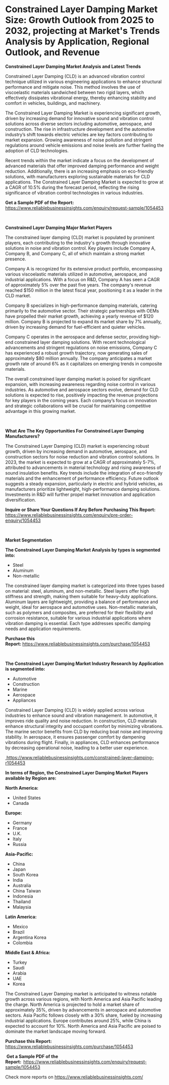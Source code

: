 <p><h1>Constrained Layer Damping Market Size: Growth Outlook from 2025 to 2032, projecting at Market's Trends Analysis by Application, Regional Outlook, and Revenue</h1></p><p><strong>Constrained Layer Damping Market Analysis and Latest Trends</strong></p>
<p><p>Constrained Layer Damping (CLD) is an advanced vibration control technique utilized in various engineering applications to enhance structural performance and mitigate noise. This method involves the use of viscoelastic materials sandwiched between two rigid layers, which effectively dissipates vibrational energy, thereby enhancing stability and comfort in vehicles, buildings, and machinery.</p><p>The Constrained Layer Damping Market is experiencing significant growth, driven by increasing demand for innovative sound and vibration control solutions across diverse sectors including automotive, aerospace, and construction. The rise in infrastructure development and the automotive industry’s shift towards electric vehicles are key factors contributing to market expansion. Growing awareness of noise pollution and stringent regulations around vehicle emissions and noise levels are further fueling the adoption of CLD technologies.</p><p>Recent trends within the market indicate a focus on the development of advanced materials that offer improved damping performance and weight reduction. Additionally, there is an increasing emphasis on eco-friendly solutions, with manufacturers exploring sustainable materials for CLD applications. The Constrained Layer Damping Market is expected to grow at a CAGR of 10.5% during the forecast period, reflecting the rising significance of vibration control technologies in various industries.</p></p>
<p><strong>Get a Sample PDF of the Report:&nbsp;</strong> <a href="https://www.reliablebusinessinsights.com/enquiry/request-sample/1054453?utm_campaign=2840&utm_medium=2&utm_source=Github&utm_content=ia&utm_term=08042025&utm_id=constrained-layer-damping">https://www.reliablebusinessinsights.com/enquiry/request-sample/1054453</a></p>
<p>&nbsp;</p>
<p><strong>Constrained Layer Damping Major Market Players</strong></p>
<p><p>The constrained layer damping (CLD) market is populated by prominent players, each contributing to the industry's growth through innovative solutions in noise and vibration control. Key players include Company A, Company B, and Company C, all of which maintain a strong market presence.</p><p>Company A is recognized for its extensive product portfolio, encompassing various viscoelastic materials utilized in automotive, aerospace, and industrial applications. With a focus on R&D, Company A has seen a CAGR of approximately 5% over the past five years. The company's revenue reached $150 million in the latest fiscal year, positioning it as a leader in the CLD market.</p><p>Company B specializes in high-performance damping materials, catering primarily to the automotive sector. Their strategic partnerships with OEMs have propelled their market growth, achieving a yearly revenue of $120 million. Company B is projected to expand its market share by 7% annually, driven by increasing demand for fuel-efficient and quieter vehicles.</p><p>Company C operates in the aerospace and defense sector, providing high-end constrained layer damping solutions. With recent technological advancements and stringent regulations on noise emissions, Company C has experienced a robust growth trajectory, now generating sales of approximately $80 million annually. The company anticipates a market growth rate of around 6% as it capitalizes on emerging trends in composite materials.</p><p>The overall constrained layer damping market is poised for significant expansion, with increasing awareness regarding noise control in various industries. As automotive and aerospace sectors evolve, demand for CLD solutions is expected to rise, positively impacting the revenue projections for key players in the coming years. Each company’s focus on innovation and strategic collaborations will be crucial for maintaining competitive advantage in this growing market.</p></p>
<p>&nbsp;</p>
<p><strong>What Are The Key Opportunities For Constrained Layer Damping Manufacturers?</strong></p>
<p><p>The Constrained Layer Damping (CLD) market is experiencing robust growth, driven by increasing demand in automotive, aerospace, and construction sectors for noise reduction and vibration control solutions. In 2023, the market is expected to grow at a CAGR of approximately 5-7%, attributed to advancements in material technology and rising awareness of sound insulation benefits. Key trends include the integration of eco-friendly materials and the enhancement of performance efficiency. Future outlook suggests a steady expansion, particularly in electric and hybrid vehicles, as manufacturers prioritize lightweight, high-performance damping solutions. Investments in R&D will further propel market innovation and application diversification.</p></p>
<p><strong>Inquire or Share Your Questions If Any Before Purchasing This Report:</strong> <a href="https://www.reliablebusinessinsights.com/enquiry/pre-order-enquiry/1054453?utm_campaign=2840&utm_medium=2&utm_source=Github&utm_content=ia&utm_term=08042025&utm_id=constrained-layer-damping">https://www.reliablebusinessinsights.com/enquiry/pre-order-enquiry/1054453</a></p>
<p>&nbsp;</p>
<p><strong>Market Segmentation</strong></p>
<p><strong>The Constrained Layer Damping Market Analysis by types is segmented into:</strong></p>
<p><ul><li>Steel</li><li>Aluminum</li><li>Non-metallic</li></ul></p>
<p><p>The constrained layer damping market is categorized into three types based on material: steel, aluminum, and non-metallic. Steel layers offer high stiffness and strength, making them suitable for heavy-duty applications. Aluminum layers are lightweight, providing a balance of performance and weight, ideal for aerospace and automotive uses. Non-metallic materials, such as polymers and composites, are preferred for their flexibility and corrosion resistance, suitable for various industrial applications where vibration damping is essential. Each type addresses specific damping needs and application requirements.</p></p>
<p><strong>Purchase this Report:&nbsp;</strong><a href="https://www.reliablebusinessinsights.com/purchase/1054453?utm_campaign=2840&utm_medium=2&utm_source=Github&utm_content=ia&utm_term=08042025&utm_id=constrained-layer-damping">https://www.reliablebusinessinsights.com/purchase/1054453</a></p>
<p>&nbsp;</p>
<p><strong>The Constrained Layer Damping Market Industry Research by Application is segmented into:</strong></p>
<p><ul><li>Automotive</li><li>Construction</li><li>Marine</li><li>Aerospace</li><li>Appliances</li></ul></p>
<p><p>Constrained Layer Damping (CLD) is widely applied across various industries to enhance sound and vibration management. In automotive, it improves ride quality and noise reduction. In construction, CLD materials enhance structural integrity and occupant comfort by minimizing vibrations. The marine sector benefits from CLD by reducing boat noise and improving stability. In aerospace, it ensures passenger comfort by dampening vibrations during flight. Finally, in appliances, CLD enhances performance by decreasing operational noise, leading to a better user experience.</p></p>
<p><a href="https://www.reliablebusinessinsights.com/constrained-layer-damping-r1054453?utm_campaign=2840&utm_medium=2&utm_source=Github&utm_content=ia&utm_term=08042025&utm_id=constrained-layer-damping">&nbsp;https://www.reliablebusinessinsights.com/constrained-layer-damping-r1054453</a></p>
<p><strong>In terms of Region, the Constrained Layer Damping Market Players available by Region are:</strong></p>
<p>
    <p> <strong> North America: </strong>
        <ul>
            <li>United States</li>
            <li>Canada</li>
        </ul>
        </p> 
    <p> <strong> Europe: </strong>
        <ul>
            <li>Germany</li>
            <li>France</li>
            <li>U.K.</li>
            <li>Italy</li>
            <li>Russia</li>
        </ul>
        </p> 
    <p> <strong> Asia-Pacific: </strong>
        <ul>
            <li>China</li>
            <li>Japan</li>
            <li>South Korea</li>
            <li>India</li>
            <li>Australia</li>
            <li>China Taiwan</li>
            <li>Indonesia</li>
            <li>Thailand</li>
            <li>Malaysia</li>
        </ul>
        </p> 
    <p> <strong> Latin America: </strong>
        <ul>
            <li>Mexico</li>
            <li>Brazil</li>
            <li>Argentina Korea</li>
            <li>Colombia</li>
        </ul>
        </p> 
    <p> <strong> Middle East & Africa: </strong>
        <ul>
            <li>Turkey</li>
            <li>Saudi</li>
            <li>Arabia</li>
            <li>UAE</li>
            <li>Korea</li>
        </ul>
    </p>
    </p>
<p><p>The Constrained Layer Damping market is anticipated to witness notable growth across various regions, with North America and Asia Pacific leading the charge. North America is projected to hold a market share of approximately 35%, driven by advancements in aerospace and automotive sectors. Asia Pacific follows closely with a 30% share, fueled by increasing industrial applications. Europe contributes around 25%, while China is expected to account for 10%. North America and Asia Pacific are poised to dominate the market landscape moving forward.</p></p>
<p><strong>Purchase this Report: </strong><a href="https://www.reliablebusinessinsights.com/purchase/1054453?utm_campaign=2840&utm_medium=2&utm_source=Github&utm_content=ia&utm_term=08042025&utm_id=constrained-layer-damping">https://www.reliablebusinessinsights.com/purchase/1054453</a></p>
<p>&nbsp;<strong>Get a Sample PDF of the Report:&nbsp;&nbsp;</strong><a href="https://www.reliablebusinessinsights.com/enquiry/request-sample/1054453?utm_campaign=2840&utm_medium=2&utm_source=Github&utm_content=ia&utm_term=08042025&utm_id=constrained-layer-damping">https://www.reliablebusinessinsights.com/enquiry/request-sample/1054453</a></p>
<p><strong></strong></p>
<p>Check more reports on <a href="https://www.reliablebusinessinsights.com/?utm_campaign=2840&utm_medium=2&utm_source=Github&utm_content=ia&utm_term=08042025&utm_id=constrained-layer-damping">https://www.reliablebusinessinsights.com/</a></p>